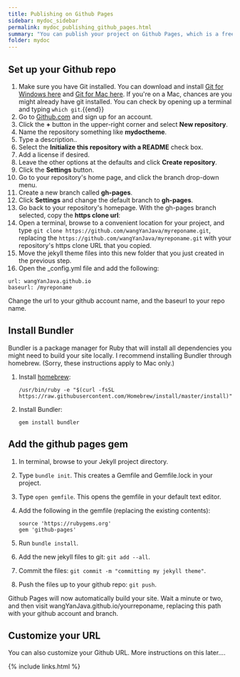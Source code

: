 ```yaml
---
title: Publishing on Github Pages
sidebar: mydoc_sidebar
permalink: mydoc_publishing_github_pages.html
summary: "You can publish your project on Github Pages, which is a free web hosting service provided by Github. All you need is to put your content into a Github repo branch called gh-pages and make this your default branch in your repo. With a Jekyll site, you just commit your entire project into the gh-pages branch and Github Pages will build the site for you."
folder: mydoc
---
```


## Set up your Github repo

1. Make sure you have Git installed. You can download and install [Git for Windows here](https://git-scm.com/download/win) and [Git for Mac here](https://git-scm.com/download/mac). If you're on a Mac, chances are you might already have git installed. You can check by opening up a terminal and typing `which git`.{{end}}
1. Go to [Github.com](http://github.com) and sign up for an account.
2. Click the **+** button in the upper-right corner and select **New repository**.
3. Name the repository something like **mydoctheme**.
4. Type a description..
5. Select the **Initialize this repository with a README** check box.
6. Add a license if desired.
7. Leave the other options at the defaults and click **Create repository**.
8. Click the **Settings** button.
9. Go to your repository's home page, and click the branch drop-down menu.
10. Create a new branch called **gh-pages**.  
11. Click **Settings** and change the default branch to **gh-pages**.
11. Go back to your repository's homepage. With the gh-pages branch selected, copy the **https clone url**:
12. Open a terminal, browse to a convenient location for your project, and type `git clone https://github.com/wangYanJava/myreponame.git`, replacing the `https://github.com/wangYanJava/myreponame.git` with your repository's https clone URL that you copied.
13. Move the jekyll theme files into this new folder that you just created in the previous step.
14. Open the \_config.yml file and add the following:

   ```
   url: wangYanJava.github.io
   baseurl: /myreponame
   ```

   Change the url to your github account name, and the baseurl to your repo name.

## Install Bundler

Bundler is a package manager for Ruby that will install all dependencies you might need to build your site locally. I recommend installing Bundler through homebrew. (Sorry, these instructions apply to Mac only.)

1. Install [homebrew](http://brew.sh/):

   ```
   /usr/bin/ruby -e "$(curl -fsSL https://raw.githubusercontent.com/Homebrew/install/master/install)"
   ```
2. Install Bundler:

   ```
   gem install bundler
   ```


## Add the github pages gem

1. In terminal, browse to your Jekyll project directory.
2. Type `bundle init`. This creates a Gemfile and Gemfile.lock in your project.
3. Type `open gemfile`. This opens the gemfile in your default text editor.
4. Add the following in the gemfile (replacing the existing contents):

   ```
   source 'https://rubygems.org'
   gem 'github-pages'
   ```

5. Run `bundle install`.
14. Add the new jekyll files to git: `git add --all`.
15. Commit the files: `git commit -m "committing my jekyll theme"`.
16. Push the files up to your github repo: `git push`.

Github Pages will now automatically build your site. Wait a minute or two, and then visit wangYanJava.github.io/yourreponame, replacing this path with your github account and branch.

## Customize your URL

You can also customize your Github URL. More instructions on this later....

{% include links.html %}
